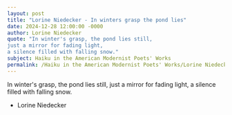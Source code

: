 ```yaml
---
layout: post
title: "Lorine Niedecker - In winters grasp the pond lies"
date: 2024-12-28 12:00:00 -0000
author: Lorine Niedecker
quote: "In winter's grasp, the pond lies still,
just a mirror for fading light,
a silence filled with falling snow."
subject: Haiku in the American Modernist Poets' Works
permalink: /Haiku in the American Modernist Poets' Works/Lorine Niedecker/Lorine Niedecker - In winters grasp the pond lies
---
```


In winter's grasp, the pond lies still,
just a mirror for fading light,
a silence filled with falling snow.

- Lorine Niedecker
